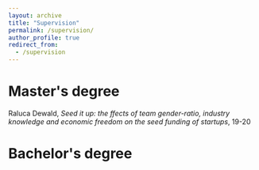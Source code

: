 ```yaml
---
layout: archive
title: "Supervision"
permalink: /supervision/
author_profile: true
redirect_from:
  - /supervision
---
```

Master's degree
======
Raluca Dewald, <em>Seed it up: the ffects of team gender-ratio, industry knowledge and economic freedom on the seed funding of startups</em>, 19-20

Bachelor's degree
======
